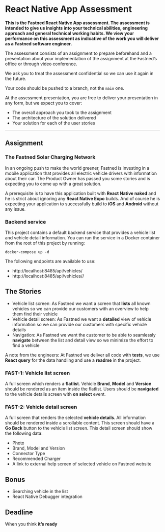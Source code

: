 # React Native App Assessment

**This is the Fastned React Native App assessment. The assessment is intended to give us insights into your technical abilities, engineering approach and general technical working habits. We view your performance on this assessment as indicative of the work you will deliver as a Fastned software engineer.**

The assessment consists of an assignment to prepare beforehand and a presentation about your implementation of the assignment at the Fastned’s office or through video conference.

We ask you to treat the assessment confidential so we can use it again in the future.

Your code should be pushed to a branch, not the `main` one.

At the assessment presentation, you are free to deliver your presentation in any form, but we expect you to cover:

* The overall approach you took to the assignment
* The architecture of the solution delivered
* Your solution for each of the user stories

---

## Assignment

### The Fastned Solar Charging Network

In an ongoing push to make the world greener, Fastned is investing in a mobile application that provides all electric vehicle drivers with information about their car. The Product Owner has passed you some stories and is expecting you to come up with a great solution.

A prerequisite is to have this application built with **React Native naked** and he is strict about ignoring any **React Native Expo** builds. And of course he is expecting your application to successfully build to **iOS** and **Android** without any issue.

### Backend service

This project contains a default backend service that provides a vehicle list and vehicle detail information. You can run the service in a Docker container from the root of this project by running:

```
docker-compose up -d
```

The following endpoints are available to use:

* http://localhost:8485/api/vehicles/
* http://localhost:8485/api/vehicles/<id>/

## The Stories

* Vehicle list screen: As Fastned we want a screen that **lists** all known vehicles so we can provide our customers with an overview to help them find their vehicle
* Vehicle detail screen: As Fastned we want a **detailed** view of vehicle information so we can provide our customers with specific vehicle details
* Navigation: As Fastned we want the customer to be able to seamlessly **navigate** between the list and detail view so we minimize the effort to find a vehicle

A note from the engineers: At Fastned we deliver all code with **tests**, we use **React query** for the data handling and use a **readme** in the project.

### FAST-1: Vehicle list screen

A full screen which renders a **flatlist**. Vehicle **Brand**, **Model** and **Version** should be rendered as an item inside the flatlist. Users should be **navigated** to the vehicle details screen with **on select** event.

### FAST-2: Vehicle detail screen

A full screen that renders the selected **vehicle details**. All information should be rendered inside a scrollable content. This screen should have a **Go Back** button to the vehicle list screen. This detail screen should show the following data:

* Photo
* Brand, Model and Version
* Connector Type
* Recommended Charger
* A link to external help screen of selected vehicle on Fastned website

## Bonus

* Searching vehicle in the list
* React Native Debugger integration

## Deadline ##

When you think **it’s ready**
